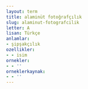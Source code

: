 ```yaml
---
layout: term
title: alaminüt fotoğrafçılık
slug: alaminut-fotografcilik
letter: A
lisan: Türkçe
anlamlar:
- şipşakçılık
ozellikler:
- - isim
ornekler:
- - ''
orneklerkaynak:
- - ''
---
```

